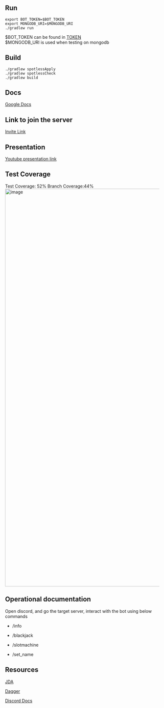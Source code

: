  ## Run
```
export BOT_TOKEN=$BOT_TOKEN
export MONGODB_URI=$MONGODB_URI
./gradlew run
```
$BOT_TOKEN can be found in [TOKEN](https://discord.com/developers/applications/)\
$MONGODB_URI is used when testing on mongodb
## Build

```
./gradlew spotlessApply
./gradlew spotlessCheck
./gradlew build
```
## Docs

[Google Docs](https://drive.google.com/drive/folders/1Sb4mv6rfyATztPkXO2RDzcPIX0hZvpP9)


## Link to join the server

[Invite Link](https://discord.gg/sXE9UMzT)

## Presentation

[Youtube presentation link](https://youtu.be/gzjEnNnoCMM)

## Test Coverage

Test Coverage: 52%
Branch Coverage:44%
<img width="1297" alt="image" src="https://user-images.githubusercontent.com/113061309/235287061-7d32b11e-ac20-46cf-9976-5f12e92cc105.png">

## Operational documentation
Open discord, and go the target server, interact with the bot using below commands

- /info

- /blackjack

- /slotmachine

- /set_name

## Resources

[JDA](https://github.com/DV8FromTheWorld/JDA)

[Dagger](https://dagger.dev/tutorial)

[Discord Docs](https://discord.com/developers/docs/intro)
